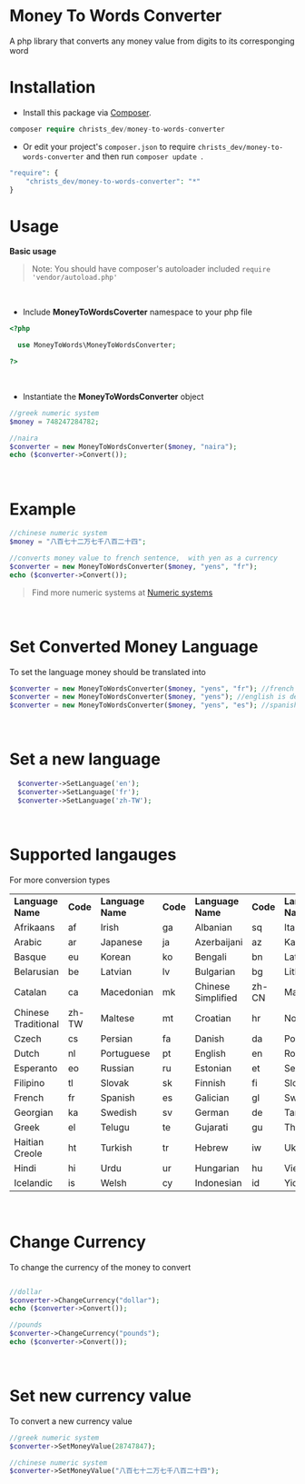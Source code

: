# Money To Words Converter
A php library that converts any money value from digits to its corresponging word

# Installation
* Install this package via [Composer](https://getcomposer.org).
```php
composer require christs_dev/money-to-words-converter 
```

* Or edit your project's ```composer.json``` to require ```christs_dev/money-to-words-converter``` and then run ```composer update ```.
```php
"require": {
    "christs_dev/money-to-words-converter": "*"
}
```



# Usage
**Basic usage**
> Note: You should have composer's autoloader included ``` require 'vendor/autoload.php' ```

<br>

* Include **MoneyToWordsCoverter** namespace to your php file

```php
<?php

  use MoneyToWords\MoneyToWordsConverter;

?>
```
<br>

* Instantiate the **MoneyToWordsConverter** object

```php
//greek numeric system
$money = 748247284782;

//naira
$converter = new MoneyToWordsConverter($money, "naira");
echo ($converter->Convert());

```
<br>


# Example
```php
//chinese numeric system
$money = "八百七十二万七千八百二十四";

//converts money value to french sentence,  with yen as a currency
$converter = new MoneyToWordsConverter($money, "yens", "fr");
echo ($converter->Convert());

```
> Find more numeric systems at [Numeric systems](https://en.wikipedia.org/wiki/List_of_numeral_systems)


<br>


# Set Converted Money Language
To set the language money should be translated into
```php
$converter = new MoneyToWordsConverter($money, "yens", "fr"); //french
$converter = new MoneyToWordsConverter($money, "yens"); //english is default
$converter = new MoneyToWordsConverter($money, "yens", "es"); //spanish
```

<br>

# Set a new language
```php
  $converter->SetLanguage('en');
  $converter->SetLanguage('fr');
  $converter->SetLanguage('zh-TW');
```


<br>


# Supported langauges
For more conversion types
<table>
  <tbody>
    <tr style="font-weight:bold">
      <td>Language Name</td>
      <td>Code</td>
      <td>Language Name</td>
      <td>Code</td>
      <td>Language Name</td>
      <td>Code</td>
      <td>Language Name</td>
      <td>Code</td>
    </tr>
    <tr>
      <td>Afrikaans</td>
      <td>af</td>
      <td>Irish</td>
      <td>ga</td>
      <td>Albanian</td>
      <td>sq</td>
      <td>Italian</td>
      <td>it</td>
    </tr>
    <tr>
      <td>Arabic</td>
      <td>ar</td>
      <td>Japanese</td>
      <td>ja</td>
      <td>Azerbaijani</td>
      <td>az</td>
      <td>Kannada</td>
      <td>kn</td>
    </tr>
    <tr>
      <td>Basque</td>
      <td>eu</td>
      <td>Korean</td>
      <td>ko</td>
      <td>Bengali</td>
      <td>bn</td>
      <td>Latin</td>
      <td>la</td>
    </tr>
    <tr>
      <td>Belarusian</td>
      <td>be</td>
      <td>Latvian</td>
      <td>lv</td>
      <td>Bulgarian</td>
      <td>bg</td>
      <td>Lithuanian</td>
      <td>lt</td>
    </tr>
    <tr>
      <td>Catalan</td>
      <td>ca</td>
      <td>Macedonian</td>
      <td>mk</td>
      <td>Chinese Simplified</td>
      <td>zh-CN</td>
      <td>Malay</td>
      <td>ms</td>
    </tr>
    <tr>
      <td>Chinese Traditional</td>
      <td>zh-TW</td>
      <td>Maltese</td>
      <td>mt</td>
      <td>Croatian</td>
      <td>hr</td>
      <td>Norwegian</td>
      <td>no</td>
    </tr>
      <tr>
      <td>Czech</td>
      <td>cs</td>
      <td>Persian</td>
      <td>fa</td>
      <td>Danish</td>
      <td>da</td>
      <td>Polish</td>
      <td>pl</td>
    </tr>
    <tr>
      <td>Dutch</td>
      <td>nl</td>
      <td>Portuguese</td>
      <td>pt</td>
      <td>English</td>
      <td>en</td>
      <td>Romanian</td>
      <td>ro</td>
    </tr>
    <tr>
      <td>Esperanto</td>
      <td>eo</td>
      <td>Russian</td>
      <td>ru</td>
      <td>Estonian</td>
      <td>et</td>
      <td>Serbian</td>
      <td>sr</td>
    </tr>
    <tr>
      <td>Filipino</td>
      <td>tl</td>
      <td>Slovak</td>
      <td>sk</td>
      <td>Finnish</td>
      <td>fi</td>
      <td>Slovenian</td>
      <td>sl</td>
    </tr>
    <tr>
      <td>French</td>
      <td>fr</td>
      <td>Spanish</td>
      <td>es</td>
      <td>Galician</td>
      <td>gl</td>
      <td>Swahili</td>
      <td>sw</td>
    </tr>
    <tr>
      <td>Georgian</td>
      <td>ka</td>
      <td>Swedish</td>
      <td>sv</td>
      <td>German</td>
      <td>de</td>
      <td>Tamil</td>
      <td>ta</td>
    </tr>
    <tr>
      <td>Greek</td>
      <td>el</td>
      <td>Telugu</td>
      <td>te</td>
      <td>Gujarati</td>
      <td>gu</td>
      <td>Thai</td>
      <td>th</td>
    </tr>
    <tr>
      <td>Haitian Creole</td>
      <td>ht</td>
      <td>Turkish</td>
      <td>tr</td>
      <td>Hebrew</td>
      <td>iw</td>
      <td>Ukrainian</td>
      <td>uk</td>
    </tr>
    <tr>
      <td>Hindi</td>
      <td>hi</td>
      <td>Urdu</td>
      <td>ur</td>
      <td>Hungarian</td>
      <td>hu</td>
      <td>Vietnamese</td>
      <td>vi</td>
    </tr>
    <tr>
      <td>Icelandic</td>
      <td>is</td>
      <td>Welsh</td>
      <td>cy</td>
      <td>Indonesian</td>
      <td>id</td>
      <td>Yiddish</td>
      <td>yi</td>
    </tr>
  </tbody>
</table>

<br>


# Change Currency
To change the currency of the money to convert
```php

//dollar
$converter->ChangeCurrency("dollar");
echo ($converter->Convert());

//pounds
$converter->ChangeCurrency("pounds");
echo ($converter->Convert());

```


<br>


# Set new currency value
To convert a new currency value
```php
//greek numeric system 
$converter->SetMoneyValue(28747847);

//chinese numeric system
$converter->SetMoneyValue("八百七十二万七千八百二十四");
```

